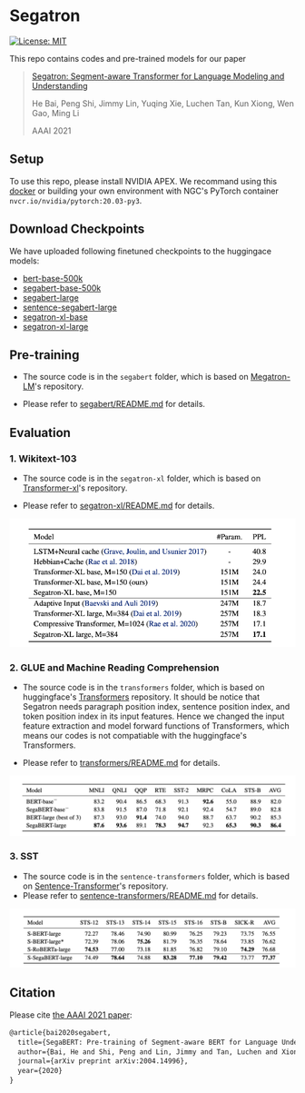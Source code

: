 # Segatron
[![License: MIT](https://img.shields.io/badge/License-MIT-yellow.svg)](https://opensource.org/licenses/MIT)

This repo contains codes and pre-trained models for our paper 

> [Segatron: Segment-aware Transformer for Language Modeling and Understanding](https://arxiv.org/abs/2004.14996)
>
> He Bai, Peng Shi, Jimmy Lin, Yuqing Xie, Luchen Tan, Kun Xiong, Wen Gao, Ming Li
>
> AAAI 2021

## Setup

To use this repo, please install NVIDIA APEX. We recommand using this [docker](https://github.com/richardbaihe/pytorch_docker) or building your own environment with NGC's PyTorch container `nvcr.io/nvidia/pytorch:20.03-py3`. 

## Download Checkpoints

We have uploaded following finetuned checkpoints to the huggingace models:

- [bert-base-500k](https://huggingface.co/rsvp-AI-ca/bert-uncased-base-50k)
- [segabert-base-500k](https://huggingface.co/rsvp-AI-ca/segabert-uncased-base-50k)
- [segabert-large](https://huggingface.co/rsvp-AI-ca/segabert-large)
- [sentence-segabert-large](https://huggingface.co/rsvp-AI-ca/sentence-segabert-large)
- [segatron-xl-base](https://huggingface.co/rsvp-AI-ca/segatransformer-xl-base)
- [segatron-xl-large](https://huggingface.co/rsvp-AI-ca/segatransformer-xl-large)



## Pre-training
- The source code is in the `segabert` folder, which is based on [Megatron-LM](https://github.com/NVIDIA/Megatron-LM/tree/master)'s repository.

- Please refer to [segabert/README.md](segabert/README.md) for details.

## Evaluation

### 1. Wikitext-103

- The source code is in the `segatron-xl` folder, which is based on [Transformer-xl](https://github.com/kimiyoung/transformer-xl)'s repository.

- Please refer to [segatron-xl/README.md](segatron-xl/README.md) for details.

![image-20201213122915570](./imgs/image-20201213122915570.png)

### 2. GLUE and Machine Reading Comprehension

- The source code is in the `transformers` folder, which is based on huggingface's [Transformers](https://github.com/huggingface/transformers) repository. It should be notice that Segatron needs paragraph position index, sentence position index, and token position index in its input features. Hence we changed the input feature extraction and model forward functions of Transformers, which means our codes is not compatiable with the huggingface's Transformers.

- Please refer to [transformers/README.md](transformers/README.md) for details.

![image-20201213122906064](./imgs/image-20201213122906064.png)

### 3. SST

- The source code is in the `sentence-transformers` folder, which is based on [Sentence-Transformer](https://github.com/UKPLab/sentence-transformers)'s repository.
- Please refer to [sentence-transformers/README.md](sentence-transformers/README.md) for details.

![image-20201213122841703](./imgs/image-20201213122841703.png)

## Citation

Please cite [the AAAI 2021 paper]((https://arxiv.org/abs/2004.14996)):

```tex
@article{bai2020segabert,
  title={SegaBERT: Pre-training of Segment-aware BERT for Language Understanding},
  author={Bai, He and Shi, Peng and Lin, Jimmy and Tan, Luchen and Xiong, Kun and Gao, Wen and Li, Ming},
  journal={arXiv preprint arXiv:2004.14996},
  year={2020}
}
```

